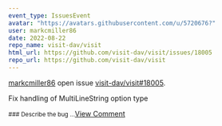 ```yaml
---
event_type: IssuesEvent
avatar: "https://avatars.githubusercontent.com/u/5720676?"
user: markcmiller86
date: 2022-08-22
repo_name: visit-dav/visit
html_url: https://github.com/visit-dav/visit/issues/18005
repo_url: https://github.com/visit-dav/visit
---
```


<a href='https://github.com/markcmiller86' target='_blank'>markcmiller86</a> open issue <a href='https://github.com/visit-dav/visit/issues/18005' target='_blank'>visit-dav/visit#18005</a>.

<p>Fix handling of MultiLineString option type</p><small>### Describe the bug...</small><a href='https://github.com/visit-dav/visit/issues/18005' target='_blank'>View Comment</a>